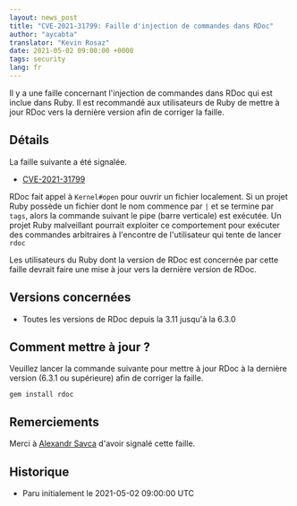 ```yaml
---
layout: news_post
title: "CVE-2021-31799: Faille d'injection de commandes dans RDoc"
author: "aycabta"
translator: "Kevin Rosaz"
date: 2021-05-02 09:00:00 +0000
tags: security
lang: fr
---
```


Il y a une faille concernant l'injection de commandes dans RDoc qui est inclue dans Ruby.
Il est recommandé aux utilisateurs de Ruby de mettre à jour RDoc vers la dernière version afin de corriger la faille.

## Détails

La faille suivante a été signalée.

- [CVE-2021-31799](https://www.cve.org/CVERecord?id=CVE-2021-31799)

RDoc fait appel à `Kernel#open` pour ouvrir un fichier localement. Si un projet Ruby possède un fichier dont le nom commence par `|` et se termine par `tags`, alors la commande suivant le pipe (barre verticale) est exécutée. Un projet Ruby malveillant pourrait exploiter ce comportement pour exécuter des commandes arbitraires à l'encontre de l'utilisateur qui tente de lancer `rdoc`

Les utilisateurs du Ruby dont la version de RDoc est concernée par cette faille devrait faire une mise à jour vers la dernière version de RDoc.

## Versions concernées

- Toutes les versions de RDoc depuis la 3.11 jusqu'à la 6.3.0

## Comment mettre à jour ?

Veuillez lancer la commande suivante pour mettre à jour RDoc à la dernière version (6.3.1 ou supérieure) afin de corriger la faille.

```
gem install rdoc
```

## Remerciements

Merci à [Alexandr Savca](https://hackerone.com/sighook) d'avoir signalé cette faille.

## Historique

- Paru initialement le 2021-05-02 09:00:00 UTC
